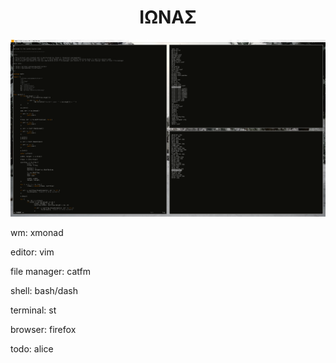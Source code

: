 <h1 align="center">ΙΩΝΑΣ</h1>

<img src="xmonad.png" alt="rice">

wm: xmonad

editor: vim

file manager: catfm

shell: bash/dash

terminal: st

browser: firefox

todo: alice

